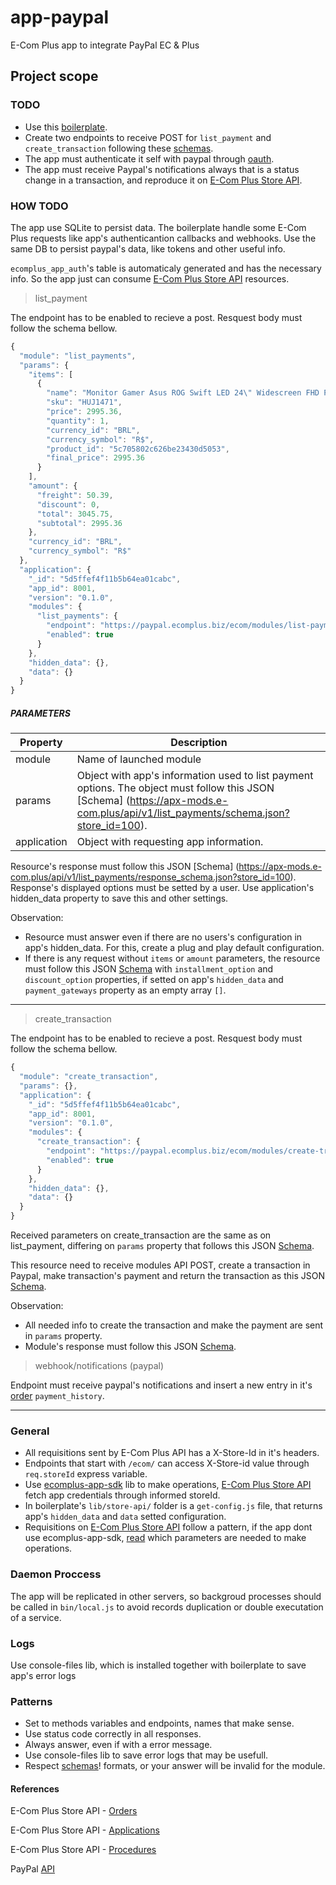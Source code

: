 # app-paypal
E-Com Plus app to integrate PayPal EC &amp; Plus

## Project scope

### TODO

* Use this [boilerplate](https://github.com/ecomclub/express-app-boilerplate).
* Create two endpoints to receive POST for `list_payment` and `create_transaction` following these [schemas](https://github.com/ecomclub/modules-api/tree/master/docs).
* The app must authenticate it self with paypal through [oauth](https://developer.paypal.com/docs/api/overview/).
* The app must receive Paypal's notifications always that is a status change in a transaction, and reproduce it on [E-Com Plus Store API](https://developers.e-com.plus/docs/api/#/store/orders/).


### HOW TODO

The app use SQLite to persist data. The boilerplate handle some E-Com Plus requests like app's authenticantion callbacks and webhooks. Use the same DB to persist paypal's data, like tokens and other useful info.

`ecomplus_app_auth`'s table is automaticaly generated and has the necessary info. So the app just can consume [E-Com Plus Store API](https://developers.e-com.plus/docs/api/#/store) resources.

> list_payment

The endpoint has to be enabled to recieve a post. Resquest body must follow the schema bellow.

```javascript
{
  "module": "list_payments",
  "params": {
    "items": [
      {
        "name": "Monitor Gamer Asus ROG Swift LED 24\" Widescreen FHD PG248Q",
        "sku": "HUJ1471",
        "price": 2995.36,
        "quantity": 1,
        "currency_id": "BRL",
        "currency_symbol": "R$",
        "product_id": "5c705802c626be23430d5053",
        "final_price": 2995.36
      }
    ],
    "amount": {
      "freight": 50.39,
      "discount": 0,
      "total": 3045.75,
      "subtotal": 2995.36
    },
    "currency_id": "BRL",
    "currency_symbol": "R$"
  },
  "application": {
    "_id": "5d5ffef4f11b5b64ea01cabc",
    "app_id": 8001,
    "version": "0.1.0",
    "modules": {
      "list_payments": {
        "endpoint": "https://paypal.ecomplus.biz/ecom/modules/list-payments",
        "enabled": true
      }
    },
    "hidden_data": {},
    "data": {}
  }
}
```
##### PARAMETERS
| Property | Description |
| -------- | ----------- |
| module | Name of launched module |
| params | Object with app's information used to list payment options. The object must follow this JSON [Schema] (https://apx-mods.e-com.plus/api/v1/list_payments/schema.json?store_id=100).
| application | Object with requesting app information.|
Resource's response must follow this JSON [Schema] (https://apx-mods.e-com.plus/api/v1/list_payments/response_schema.json?store_id=100). Response's displayed options must be setted by a user. Use application's hidden_data property to save this and other settings.

Observation:
- Resource must answer even if there are no users's configuration in app's hidden_data. For this, create a plug and play default configuration.
- If there is any request without `items` or `amount` parameters, the resource must follow this JSON [Schema](https://apx-mods.e-com.plus/api/v1/list_payments/response_schema.json?store_id=100) with `installment_option` and `discount_option` properties, if setted on app's `hidden_data` and  `payment_gateways` property as an empty array `[]`.
- - -
> create_transaction

The endpoint has to be enabled to recieve a post. Resquest body must follow the schema bellow.

```javascript
{
  "module": "create_transaction",
  "params": {},
  "application": {
    "_id": "5d5ffef4f11b5b64ea01cabc",
    "app_id": 8001,
    "version": "0.1.0",
    "modules": {
      "create_transaction": {
        "endpoint": "https://paypal.ecomplus.biz/ecom/modules/create-transaction",
        "enabled": true
      }
    },
    "hidden_data": {},
    "data": {}
  }
}
```
Received parameters on create_transaction are the same as on list_payment, differing on `params` property that follows this JSON [Schema](https://apx-mods.e-com.plus/api/v1/create_transaction/schema.json?store_id=100).

This resource need to receive modules API POST, create a transaction in Paypal, make transaction's payment and return the transaction as this JSON [Schema](https://apx-mods.e-com.plus/api/v1/create_transaction/response_schema.json?store_id=100).

Observation:
- All needed info to create the transaction and make the payment are sent in `params` property.
- Module's response must follow this JSON [Schema](https://apx-mods.e-com.plus/api/v1/create_transaction/response_schema.json?store_id=100).

> webhook/notifications (paypal)

Endpoint must receive paypal's notifications and insert a new entry in it's [order](https://developers.e-com.plus/docs/api/#/store/orders/) `payment_history`.


- - -
### General

- All requisitions sent by E-Com Plus API has a X-Store-Id in it's headers.
-  Endpoints that start with `/ecom/` can access X-Store-id value through `req.storeId` express variable.
-  Use  [ecomplus-app-sdk](https://github.com/ecomclub/ecomplus-app-sdk) lib to make operations, [E-Com Plus Store API](https://developers.e-com.plus/docs/api/#/store/) fetch app credentials through informed storeId.
-  In boilerplate's `lib/store-api/` folder is a `get-config.js` file, that returns app's `hidden_data` and `data` setted configuration.
- Requisitions on [E-Com Plus Store API](https://developers.e-com.plus/docs/api/#/store/) follow a pattern, if the app dont use ecomplus-app-sdk, [read](https://developers.e-com.plus/docs/reference/store/#authentication-headers) which parameters are needed to make operations.

### Daemon Proccess

The app will be replicated in other servers, so backgroud processes should be called in `bin/local.js` to avoid records duplication or double executation of a service.

### Logs

Use console-files lib, which is installed together with boilerplate to save app's error logs

### Patterns

- Set to methods variables and endpoints, names that make sense.
- Use status code correctly in all responses.
- Always answer, even if with a error message.
- Use console-files lib to save error logs that may be usefull.
- Respect [schemas](https://github.com/ecomclub/modules-api/tree/master/docs)! formats, or your answer will be invalid for the module.

#### References
E-Com Plus Store API - [Orders](https://developers.e-com.plus/docs/api/#/store/orders/)

E-Com Plus Store API - [Applications](https://developers.e-com.plus/docs/api/#/store/applications/)

E-Com Plus Store API - [Procedures](https://developers.e-com.plus/docs/api/#/store/procedures/)

PayPal [API](https://developer.paypal.com/docs/api/overview/)
